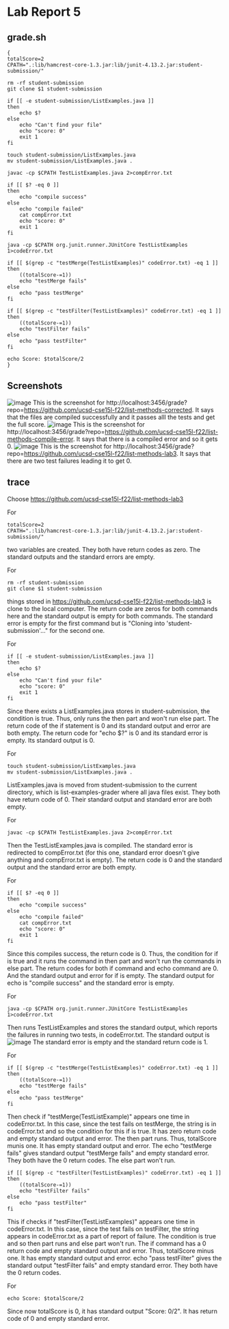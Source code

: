 # Lab Report 5
## grade.sh
~~~
{
totalScore=2
CPATH=".:lib/hamcrest-core-1.3.jar:lib/junit-4.13.2.jar:student-submission/"

rm -rf student-submission
git clone $1 student-submission

if [[ -e student-submission/ListExamples.java ]]
then
    echo $?
else
    echo "Can't find your file"
    echo "score: 0"
    exit 1
fi

touch student-submission/ListExamples.java
mv student-submission/ListExamples.java .

javac -cp $CPATH TestListExamples.java 2>compError.txt

if [[ $? -eq 0 ]]
then
    echo "compile success"
else
    echo "compile failed"
    cat compError.txt
    echo "score: 0"
    exit 1
fi 

java -cp $CPATH org.junit.runner.JUnitCore TestListExamples 1>codeError.txt

if [[ $(grep -c "testMerge(TestListExamples)" codeError.txt) -eq 1 ]]
then 
    ((totalScore-=1))
    echo "testMerge fails"
else
    echo "pass testMerge"
fi

if [[ $(grep -c "testFilter(TestListExamples)" codeError.txt) -eq 1 ]]
then 
    ((totalScore-=1))
    echo "testFilter fails"
else
    echo "pass testFilter"
fi

echo Score: $totalScore/2
}
~~~
## Screenshots
![image](correct.png)
This is the screenshot for http://localhost:3456/grade?repo=https://github.com/ucsd-cse15l-f22/list-methods-corrected. It says that the files are compiled successfully and it passes alll the tests and get the full score.
![image](error.png)
This is the screenshot for http://localhost:3456/grade?repo=https://github.com/ucsd-cse15l-f22/list-methods-compile-error. It says that there is a compiled error and so it gets 0.
![image](failure.png)
This is the screenshot for http://localhost:3456/grade?repo=https://github.com/ucsd-cse15l-f22/list-methods-lab3. It says that there are two test failures leading it to get 0.

## trace
Choose https://github.com/ucsd-cse15l-f22/list-methods-lab3 

For
~~~
totalScore=2
CPATH=".:lib/hamcrest-core-1.3.jar:lib/junit-4.13.2.jar:student-submission/"
~~~
two variables are created. They both have return codes as zero. The standard outputs and the standard errors are empty.

For
~~~
rm -rf student-submission
git clone $1 student-submission
~~~
things stored in https://github.com/ucsd-cse15l-f22/list-methods-lab3 is clone to the local computer. The return code are zeros for both commands here and the standard output is empty for both commands. The standard error is empty for the first command but is "Cloning into 'student-submission'..." for the second one.

For
~~~
if [[ -e student-submission/ListExamples.java ]]
then
    echo $?
else
    echo "Can't find your file"
    echo "score: 0"
    exit 1
fi
~~~
Since there exists a ListExamples.java stores in student-submission, the condition is true. Thus, only runs the then part and won't run else part. The return code of the if statement is 0 and its standard output and error are both empty. The return code for "echo $?" is 0 and its standard error is empty. Its standard output is 0.

For 
~~~
touch student-submission/ListExamples.java
mv student-submission/ListExamples.java .
~~~
ListExamples.java is moved from student-submission to the current directory, which is list-examples-grader where all java files exist. They both have return code of 0. Their standard output and standard error are both empty.

For 
~~~
javac -cp $CPATH TestListExamples.java 2>compError.txt
~~~
Then the TestListExamples.java is compiled. The standard error is redirected to compError.txt (for this one, standard error doesn't give anything and compError.txt is empty). The return code is 0 and the standard output and the standard error are both empty.

For
~~~
if [[ $? -eq 0 ]]
then
    echo "compile success"
else
    echo "compile failed"
    cat compError.txt
    echo "score: 0"
    exit 1
fi 
~~~
Since this compiles success, the return code is 0. Thus, the condition for if is true and it runs the command in then part and won't run the commands in else part. The return codes for both if command and echo command are 0. And the standard output and error for if is empty. The standard output for echo is "compile success" and the standard error is empty.

For 
~~~
java -cp $CPATH org.junit.runner.JUnitCore TestListExamples 1>codeError.txt
~~~
Then runs TestListExamples and stores the standard output, which reports the failures in running two tests, in codeError.txt. The standard output is 
![image](codeError.png)
The standard error is empty and the standard return code is 1.

For
~~~
if [[ $(grep -c "testMerge(TestListExamples)" codeError.txt) -eq 1 ]]
then 
    ((totalScore-=1))
    echo "testMerge fails"
else
    echo "pass testMerge"
fi
~~~
Then check if "testMerge(TestListExample)" appears one time in codeError.txt. In this case, since the test fails on testMerge, the string is in codeError.txt and so the condition for this if is true. It has zero return code and empty standard output and error. The then part runs. Thus, totalScore munis one. It has empty standard output and error. The echo "testMerge fails" gives standard output "testMerge fails" and empty standard error. They both have the 0 return codes. The else part won't run.

~~~
if [[ $(grep -c "testFilter(TestListExamples)" codeError.txt) -eq 1 ]]
then 
    ((totalScore-=1))
    echo "testFilter fails"
else
    echo "pass testFilter"
fi
~~~
  This if checks if "testFilter(TestListExamples)" appears one time in codeError.txt. In this case, since the test fails on testFilter, the string appears in codeError.txt as a part of report of failure. The condition is true and so then part runs and else part won't run. The if command has a 0 return code and empty standard output and error. Thus, totalScore minus one. It has empty standard output and error. echo "pass testFilter" gives the standard output "testFilter fails" and empty standard error. They both have the 0 return codes.

For
~~~
echo Score: $totalScore/2
~~~
Since now totalScore is 0, it has standard output "Score: 0/2". It has return code of 0 and empty standard error.